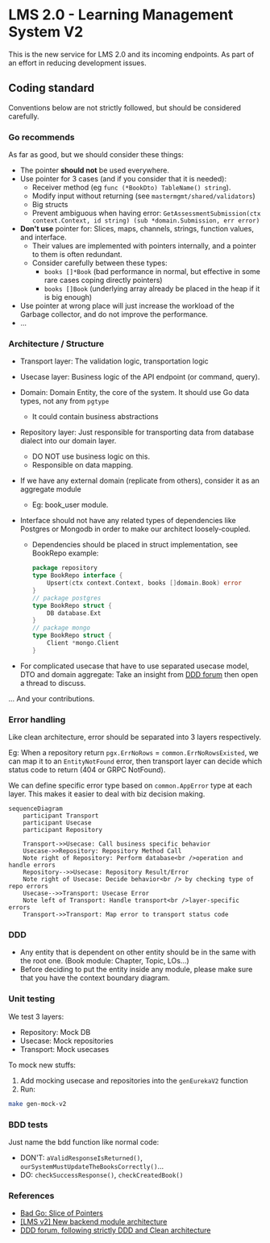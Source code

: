 # LMS 2.0 - Learning Management System V2

This is the new service for LMS 2.0 and its incoming endpoints.
As part of an effort in reducing development issues.

## Coding standard

Conventions below are not strictly followed, but should be considered carefully.


### Go recommends
As far as good, but we should consider these things:

- The pointer **should not** be used everywhere.
- Use pointer for 3 cases (and if you consider that it is needed):
    - Receiver method (eg `func (*BookDto) TableName() string`).
    - Modify input without returning (see `mastermgmt/shared/validators`)
    - Big structs
    - Prevent ambiguous when having error: `GetAssessmentSubmission(ctx context.Context, id string) (sub *domain.Submission, err error)`
- **Don't use** pointer for: Slices, maps, channels, strings, function values, and interface.
    - Their values are implemented with pointers internally, and a pointer to them is often redundant.
    - Consider carefully between these types:
      - `books []*Book` (bad performance in normal, but effective in some rare cases coping directly pointers)
      - `books []Book` (underlying array already be placed in the heap if it is big enough)
- Use pointer at wrong place will just increase the workload of the Garbage collector, and do not improve the performance.
- ...

### Architecture / Structure

- Transport layer: The validation logic, transportation logic
- Usecase layer: Business logic of the API endpoint (or command, query).
- Domain: Domain Entity, the core of the system. It should use Go data types, not any from `pgtype`
  - It could contain business abstractions
- Repository layer: Just responsible for transporting data from database dialect into our domain layer.
    - DO NOT use business logic on this.
    - Responsible on data mapping.

- If we have any external domain (replicate from others), consider it as an aggregate module
  - Eg: book_user module.
- Interface should not have any related types of dependencies like Postgres or Mongodb in order to make our architect loosely-coupled.
  - Dependencies should be placed in struct implementation, see BookRepo example:
    ```go
    package repository
    type BookRepo interface {
	    Upsert(ctx context.Context, books []domain.Book) error
    }
    // package postgres 
    type BookRepo struct {
	    DB database.Ext
    }
    // package mongo
    type BookRepo struct {
	    Client *mongo.Client
    }
    ```
- For complicated usecase that have to use separated usecase model, DTO and domain aggregate: Take an insight from [DDD forum](https://github.com/stemmlerjs/ddd-forum) then open a thread to discuss.
    

... And your contributions.

### Error handling
Like clean architecture, error should be separated into 3 layers respectively.

Eg: When a repository return `pgx.ErrNoRows` = `common.ErrNoRowsExisted`, we can map it to an `EntityNotFound` error, then transport layer can decide which status code to return (404 or GRPC NotFound).

We can define specific error type based on `common.AppError` type at each layer. This makes it easier to deal with biz decision making.
```mermaid
sequenceDiagram
    participant Transport
    participant Usecase
    participant Repository

    Transport->>Usecase: Call business specific behavior
    Usecase->>Repository: Repository Method Call
    Note right of Repository: Perform database<br />operation and handle errors
    Repository-->>Usecase: Repository Result/Error
    Note right of Usecase: Decide behavior<br /> by checking type of repo errors
    Usecase-->>Transport: Usecase Error
    Note left of Transport: Handle transport<br />layer-specific errors
    Transport->>Transport: Map error to transport status code

```

### DDD
- Any entity that is dependent on other entity should be in the same with the root one. (Book module: Chapter, Topic, LOs...)
- Before deciding to put the entity inside any module, please make sure that you have the context boundary diagram.


### Unit testing

We test 3 layers:
- Repository: Mock DB
- Usecase: Mock repositories
- Transport: Mock usecases

To mock new stuffs:
1. Add mocking usecase and repositories into the `genEurekaV2` function
2. Run:
```bash
make gen-mock-v2
```

### BDD tests
Just name the bdd function like normal code:
- DON'T: `aValidResponseIsReturned()`, `ourSystemMustUpdateTheBooksCorrectly()`...
- DO: `checkSuccessResponse()`, `checkCreatedBook()`

### References
- [Bad Go: Slice of Pointers](https://philpearl.github.io/post/bad_go_slice_of_pointers/)
- [[LMS v2] New backend module architecture](https://manabie.atlassian.net/wiki/spaces/TECH/pages/701235276/LMS+v2+New+backend+module+architecture)
- [DDD forum, following strictly DDD and Clean architecture](https://github.com/stemmlerjs/ddd-forum)
